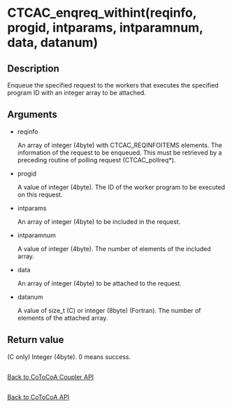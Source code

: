 CTCAC_enqreq_withint(reqinfo, progid, intparams, intparamnum, data, datanum)
=====

Description
-----

Enqueue the specified request to the workers that executes the specified program ID with
an integer array to be attached.

Arguments
-----

- reqinfo

  An array of integer (4byte) with CTCAC_REQINFOITEMS elements. 
  The information of the request to be enqueued. 
  This must be retrieved by a preceding routine of polling request (CTCAC_pollreq\*).

- progid

  A value of integer (4byte). 
  The ID of the worker program to be executed on this request.

- intparams

  An array of integer (4byte) to be included in the request.

- intparamnum

  A value of integer (4byte). 
  The number of elements of the included array.

- data

  An array of integer (4byte) to be attached to the request.

- datanum

  A value of size_t (C) or integer (8byte) (Fortran). 
  The number of elements of the attached array.

Return value
-----

(C only) Integer (4byte). 0 means success.

##

[Back to CoToCoA Coupler API](../API-coupler.md "Back to CoToCoA Coupler API")

##

[Back to CoToCoA API](../API.md "Back to CoToCoA API")
